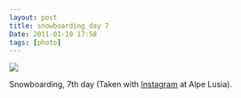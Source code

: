```yaml
---
layout: post
title: snowboarding day 7
Date: 2011-01-10 17:58
tags: [photo]
---
```

 

[![](http://dl.dropbox.com/u/179731/2685351257.jpg)](http://instagr.am/p/8_RN/)

Snowboarding, 7th day (Taken with [Instagram](http://instagr.am) at Alpe
Lusia).
